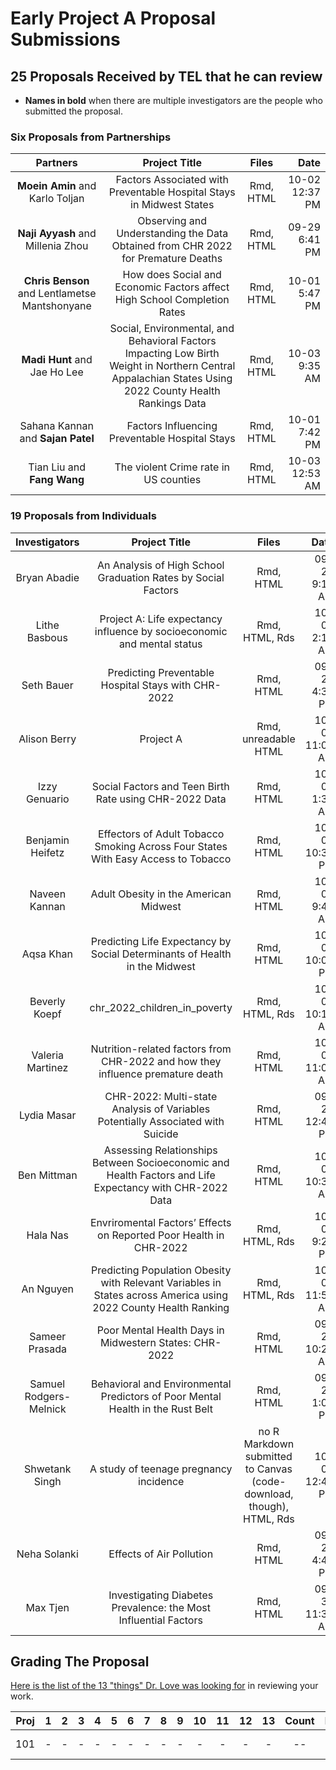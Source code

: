 # Early Project A Proposal Submissions

## 25 Proposals Received by TEL that he can review

- **Names in bold** when there are multiple investigators are the people who submitted the proposal.

### Six Proposals from Partnerships

Partners | Project Title | Files | Date
:-------------: | :--------------------------: | :----: | ----:
**Moein Amin** and Karlo Toljan | Factors Associated with Preventable Hospital Stays in Midwest States | Rmd, HTML | 10-02 12:37 PM
**Naji Ayyash** and Millenia Zhou | Observing and Understanding the Data Obtained from CHR 2022 for Premature Deaths | Rmd, HTML | 09-29 6:41 PM
**Chris Benson** and Lentlametse Mantshonyane | How does Social and Economic Factors affect High School Completion Rates | Rmd, HTML | 10-01 5:47 PM
**Madi Hunt** and Jae Ho Lee | Social, Environmental, and Behavioral Factors Impacting Low Birth Weight in Northern Central Appalachian States Using 2022 County Health Rankings Data | Rmd, HTML | 10-03 9:35 AM
Sahana Kannan and **Sajan Patel** | Factors Influencing Preventable Hospital Stays | Rmd, HTML | 10-01 7:42 PM
Tian Liu and **Fang Wang** | The violent Crime rate in US counties | Rmd, HTML | 10-03 12:53 AM

### 19 Proposals from Individuals

Investigators | Project Title | Files | Date
:-------------: | :--------------------------: | :----: | ----:
Bryan Abadie | An Analysis of High School Graduation Rates by Social Factors | Rmd, HTML | 09-27 9:13 AM
Lithe Basbous | Project A: Life expectancy influence by socioeconomic and mental status | Rmd, HTML, Rds | 10-03 2:15 AM
Seth Bauer | Predicting Preventable Hospital Stays with CHR-2022 | Rmd, HTML | 09-29 4:33 PM
Alison Berry | Project A | Rmd, unreadable HTML | 10-03 11:05 AM
Izzy Genuario | Social Factors and Teen Birth Rate using CHR-2022 Data | Rmd, HTML | 10-03 1:34 AM
Benjamin Heifetz | Effectors of Adult Tobacco Smoking Across Four States With Easy Access to Tobacco | Rmd, HTML | 10-02 10:38 PM
Naveen Kannan | Adult Obesity in the American Midwest | Rmd, HTML | 10-01 9:43 AM
Aqsa Khan | Predicting Life Expectancy by Social Determinants of Health in the Midwest | Rmd, HTML | 10-02 10:05 PM
Beverly Koepf | chr_2022_children_in_poverty | Rmd, HTML, Rds | 10-03 10:16 AM
Valeria Martinez | Nutrition-related factors from CHR-2022 and how they influence premature death | Rmd, HTML | 10-03 11:01 AM
Lydia Masar | CHR-2022: Multi-state Analysis of Variables Potentially Associated with Suicide | Rmd, HTML | 09-29 12:43 PM
Ben Mittman | Assessing Relationships Between Socioeconomic and Health Factors and Life Expectancy with CHR-2022 Data | Rmd, HTML | 10-03 10:32 AM
Hala Nas | Envriromental Factors’ Effects on Reported Poor Health in CHR-2022 | Rmd, HTML, Rds | 10-02 9:24 PM
An Nguyen | Predicting Population Obesity with Relevant Variables in States across America using 2022 County Health Ranking | Rmd, HTML, Rds | 10-03 11:58 AM
Sameer Prasada | Poor Mental Health Days in Midwestern States: CHR-2022 | Rmd, HTML | 09-28 10:20 AM
Samuel Rodgers-Melnick | Behavioral and Environmental Predictors of Poor Mental Health in the Rust Belt | Rmd, HTML | 09-24 1:05 PM
Shwetank Singh | A study of teenage pregnancy incidence | no R Markdown submitted to Canvas (code-download, though), HTML, Rds | 10-03 12:43 PM
Neha Solanki | Effects of Air Pollution | Rmd, HTML | 09-29 4:47 PM
Max Tjen | Investigating Diabetes Prevalence: the Most Influential Factors | Rmd, HTML | 09-30 11:36 AM

## Grading The Proposal

[Here is the list of the 13 "things" Dr. Love was looking for](https://thomaselove.github.io/431-projectA-2022/proposal.html#grading-the-proposal-13-things-were-looking-for) in reviewing your work.

Proj | 1 | 2 | 3 | 4 | 5 | 6 | 7 | 8 | 9 | 10 | 11 | 12 | 13 | Count | Problems | Status
:---: | :---: | :---: | :---: | :---: | :---: | :---: | :---: | :---: | :---: | :---: | :---: | :---: | :---: | :---: | :---: |:-----: |
101 | - | - | - | - | - | - | - | - | - | - | - | - | - | -- | -- | Under Review
